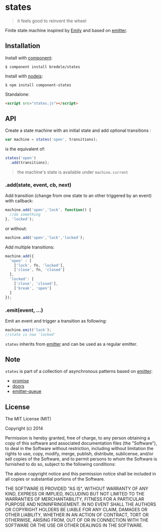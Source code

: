 # states

  > it feels good to reinvent the wheel

 Finite state machine inspired by [Emily](http://github.com/flams/emily) and based on [emitter](http://github.com/component/emitter).

## Installation

 Install with [component](http://component.io):

    $ component install bredele/states

 Install with [nodejs](http://nodejs.org):

    $ npm install component-states

 Standalone:

```html
<script src="states.js"></script>
```

## API

Create a state machine with an initial state and add optional transitions : 

```js
var machine = states('open', transitions);
```

is the equivalent of:

```js
states('open')
  .add(transitions);
```

 > the machine's state is available under `machine.current`

### .add(state, event, cb, next)

 Add transition (change from one state to an other triggered by an event) with callback:

```js
machine.add('open','lock', function() {
  //do something
}, 'locked');
```
 or without:

```js
machine.add('open','lock','locked');
```

 Add multiple transitions:

```js
machine.add({
  'open' : [
    ['lock', fn, 'locked'],
    ['close', fn, 'closed']
  ],
  'locked': [
    ['close', 'closed'],
    ['break', 'open']
  ]
});
```

### .emit(event, ...)

  Emit an event and trigger a transition  as following:

```js
machine.emit('lock');
//state is now 'locked'
```

  `states` inherits from [emitter](http://github.com/component/emitter) and can be used as a regular emitter.


## Note

`states` is part of a collection of asynchronous patterns based on [emitter](http://github.com/component/emitter):
  - [promise](http://github.com/bredele/promise)
  - [doors](http://github.com/bredele/doors)
  - [emitter-queue](http://github.com/bredele/emitter-queue)


## License

  The MIT License (MIT)

  Copyright (c) 2014 <copyright holders>

  Permission is hereby granted, free of charge, to any person obtaining a copy
  of this software and associated documentation files (the "Software"), to deal
  in the Software without restriction, including without limitation the rights
  to use, copy, modify, merge, publish, distribute, sublicense, and/or sell
  copies of the Software, and to permit persons to whom the Software is
  furnished to do so, subject to the following conditions:

  The above copyright notice and this permission notice shall be included in
  all copies or substantial portions of the Software.

  THE SOFTWARE IS PROVIDED "AS IS", WITHOUT WARRANTY OF ANY KIND, EXPRESS OR
  IMPLIED, INCLUDING BUT NOT LIMITED TO THE WARRANTIES OF MERCHANTABILITY,
  FITNESS FOR A PARTICULAR PURPOSE AND NONINFRINGEMENT. IN NO EVENT SHALL THE
  AUTHORS OR COPYRIGHT HOLDERS BE LIABLE FOR ANY CLAIM, DAMAGES OR OTHER
  LIABILITY, WHETHER IN AN ACTION OF CONTRACT, TORT OR OTHERWISE, ARISING FROM,
  OUT OF OR IN CONNECTION WITH THE SOFTWARE OR THE USE OR OTHER DEALINGS IN
  THE SOFTWARE.